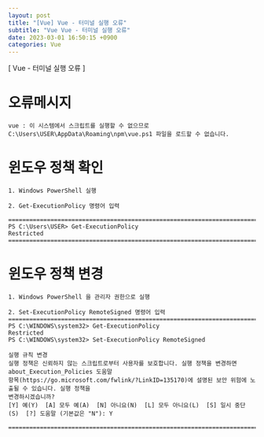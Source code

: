 ```yaml
---
layout: post
title: "[Vue] Vue - 터미널 실행 오류"
subtitle: "Vue Vue - 터미널 실행 오류"
date: 2023-03-01 16:50:15 +0900
categories: Vue
---
```

[ Vue - 터미널 실행 오류 ]


# 오류메시지
	vue : 이 시스템에서 스크립트를 실행할 수 없으므로 C:\Users\USER\AppData\Roaming\npm\vue.ps1 파일을 로드할 수 없습니다. 


# 윈도우 정책 확인

	1. Windows PowerShell 실행

	2. Get-ExecutionPolicy 명령어 입력

	=================================================================================================================
	PS C:\Users\USER> Get-ExecutionPolicy
	Restricted
	=================================================================================================================


# 윈도우 정책 변경

	1. Windows PowerShell 을 관리자 권한으로 실행

	2. Set-ExecutionPolicy RemoteSigned 명령어 입력
	=================================================================================================================
	PS C:\WINDOWS\system32> Get-ExecutionPolicy
	Restricted
	PS C:\WINDOWS\system32> Set-ExecutionPolicy RemoteSigned

	실행 규칙 변경
	실행 정책은 신뢰하지 않는 스크립트로부터 사용자를 보호합니다. 실행 정책을 변경하면 about_Execution_Policies 도움말
	항목(https://go.microsoft.com/fwlink/?LinkID=135170)에 설명된 보안 위험에 노출될 수 있습니다. 실행 정책을
	변경하시겠습니까?
	[Y] 예(Y)  [A] 모두 예(A)  [N] 아니요(N)  [L] 모두 아니요(L)  [S] 일시 중단(S)  [?] 도움말 (기본값은 "N"): Y

	=================================================================================================================
